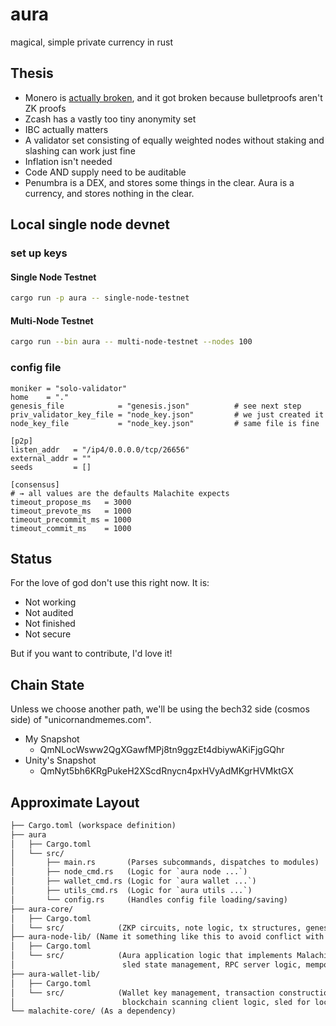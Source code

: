 # aura

magical, simple private currency in rust

## Thesis

* Monero is [actually broken](https://duke.hush.is/memos/6/), and it got broken because bulletproofs aren't ZK proofs
* Zcash has a vastly too tiny anonymity set
* IBC actually matters
* A validator set consisting of equally weighted nodes without staking and slashing can work just fine
* Inflation isn't needed
* Code AND supply need to be auditable
* Penumbra is a DEX, and stores some things in the clear.  Aura is a currency, and stores nothing in the clear.

## Local single node devnet

### set up keys


#### Single Node Testnet

```bash
cargo run -p aura -- single-node-testnet
```

#### Multi-Node Testnet

```bash
cargo run --bin aura -- multi-node-testnet --nodes 100
```



### config file

```
moniker = "solo-validator"
home    = "."
genesis_file            = "genesis.json"          # see next step
priv_validator_key_file = "node_key.json"         # we just created it
node_key_file           = "node_key.json"         # same file is fine

[p2p]
listen_addr   = "/ip4/0.0.0.0/tcp/26656"
external_addr = ""
seeds         = []

[consensus]
# → all values are the defaults Malachite expects
timeout_propose_ms   = 3000
timeout_prevote_ms   = 1000
timeout_precommit_ms = 1000
timeout_commit_ms    = 1000
```


## Status

For the love of god don't use this right now.  It is:

* Not working
* Not audited
* Not finished
* Not secure

But if you want to contribute, I'd love it!

## Chain State

Unless we choose another path, we'll be using the bech32 side (cosmos side) of "unicornandmemes.com".

* My Snapshot
  * QmNLocWsww2QgXGawfMPj8tn9ggzEt4dbiywAKiFjgGQhr
* Unity's Snapshot
  * QmNyt5bh6KRgPukeH2XScdRnycn4pxHVyAdMKgrHVMktGX

## Approximate Layout

```txt
├── Cargo.toml (workspace definition)
├── aura
│   ├── Cargo.toml
│   └── src/
│       ├── main.rs       (Parses subcommands, dispatches to modules)
│       ├── node_cmd.rs   (Logic for `aura node ...`)
│       ├── wallet_cmd.rs (Logic for `aura wallet ...`)
│       ├── utils_cmd.rs  (Logic for `aura utils ...`)
│       └── config.rs     (Handles config file loading/saving)
├── aura-core/
│   ├── Cargo.toml
│   └── src/            (ZKP circuits, note logic, tx structures, genesis parsing)
├── aura-node-lib/ (Name it something like this to avoid conflict with `node_cmd.rs`)
│   ├── Cargo.toml
│   └── src/            (Aura application logic that implements Malachite App trait,
│                        sled state management, RPC server logic, mempool)
├── aura-wallet-lib/
│   ├── Cargo.toml
│   └── src/            (Wallet key management, transaction construction (ZKP gen),
│                        blockchain scanning client logic, sled for local wallet DB)
└── malachite-core/ (As a dependency)
```
